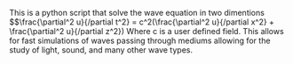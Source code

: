 This is a python script that solve the wave equation in two dimentions
$$\frac{\partial^2 u}{/partial t^2} = c^2(\frac{\partial^2 u}{/partial x^2} + \frac{\partial^2 u}{/partial z^2})
Where c is a user defined field. This allows for fast simulations of waves passing through mediums allowing for the study of light, sound, and many other wave types.
